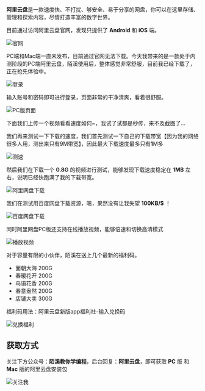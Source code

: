 **阿里云盘**是一款速度快、不打扰、够安全、易于分享的网盘，你可以在这里存储、管理和探索内容，尽情打造丰富的数字世界。

目前通过访问阿里云盘官网，发现只提供了 **Android** 和 **iOS** 端。

![官网](images/image-20210415190106813.png)

PC端和Mac端一直未发布，目前通过官网无法下载。今天我带来的是一款处于内测阶段的PC端阿里云盘，陌溪使用后，整体感觉非常舒服，目前我已经下载了，正在抢先体验中。

![登录](images/image-20210415190310099.png)

输入账号和密码即可进行登录，页面非常的干净清爽，看着很舒服。

![PC版页面](images/image-20210415190644560.png)

下面我们上传一个视频看看速度如何~，我试了试都是秒传，来不及截图了...

我们再来测试一下下载的速度，我们首先测试一下自己的下载带宽【因为我的网络很多人用，测出来只有9M带宽】，因此最大下载速度最多只有**1**M多

![测速](images/image-20210415191941759.png)

然后我们在下载一个 **0.8G** 的视频进行测试，能够发现下载速度稳定在 **1MB** 左右，说明已经快跑满了我的下载带宽。

![阿里网盘下载](images/image-20210415192051693.png)

我们在测试用百度网盘下载资源，嗯，果然没有让我失望 **100KB/S** ！

![百度网盘下载](images/image-20210415194252997.png)

同时阿里网盘PC版还支持在线播放视频，能够倍速和切换高清模式

![播放视频](images/11.gif)

对于容量有限的小伙伴，陌溪在送上几个最新的福利码。

- 面朝大海 200G
- 春暖花开 200G
- 鸟语花香 200G
- 春意盎然 200G
- 店铺大卖 300G

福利码用法：阿里云盘新版app福利社-输入兑换码

![兑换福利](images/image-20210415194615030.png)

## 获取方式

关注下方公众号：**陌溪教你学编程**，后台回复：**阿里云盘**，即可获取 **PC** 版 和 **Mac** 版的阿里云盘安装包

![关注我](images/d56421a678024640906b265b73032985)